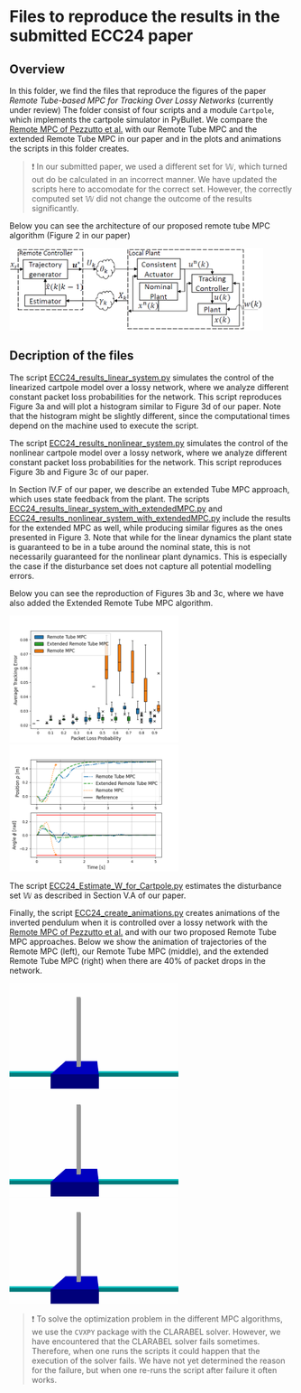 # Files to reproduce the results in the submitted ECC24 paper

## Overview 
In this folder, we find the files that reproduce the figures of the paper _Remote Tube-based MPC for Tracking Over Lossy Networks_ (currently under review)
The folder consist of four scripts and a module `Cartpole`, which implements the cartpole simulator in PyBullet. 
We compare the [Remote MPC of Pezzutto et al.](https://ieeexplore.ieee.org/document/9452064) with our Remote Tube MPC and the extended Remote Tube MPC in our paper and in the plots and animations the scripts in this folder creates.

> :exclamation: In our submitted paper, we used a different set for $\mathbb{W}$, which turned out do be calculated in an incorrect manner. We have updated the scripts here to accomodate for the correct set. However, the correctly computed set $\mathbb{W}$ did not change the outcome of the results significantly.

Below you can see the architecture of our proposed remote tube MPC algorithm (Figure 2 in our paper)

<img src="../figures/Architecture.png" alt="Architecture of our approach" width="450"> 

## Decription of the files
The script [ECC24_results_linear_system.py](./ECC24_results_linear_system.py) simulates the control of the linearized cartpole model over a lossy network, where we analyze different constant packet loss probabilities for the network. This script reproduces Figure 3a and will plot a histogram similar to Figure 3d of our paper. 
Note that the histogram might be slightly different, since the computational times depend on the machine used to execute the script.

The script [ECC24_results_nonlinear_system.py](./ECC24_results_nonlinear_system.py) simulates the control of the nonlinear cartpole model over a lossy network, where we analyze different constant packet loss probabilities for the network.
This script reproduces Figure 3b and Figure 3c of our paper.

In Section IV.F of our paper, we describe an extended Tube MPC approach, which uses state feedback from the plant. The scripts [ECC24_results_linear_system_with_extendedMPC.py](./ECC24_results_linear_system_with_extendedMPC.py) and [ECC24_results_nonlinear_system_with_extendedMPC.py](./ECC24_results_nonlinear_system_with_extendedMPC.py) include the results for the extended MPC as well, while producing similar figures as the ones presented in Figure 3.
Note that while for the linear dynamics the plant state is guaranteed to be in a tube around the nominal state, this is not necessarily guaranteed for the nonlinear plant dynamics. This is especially the case if the disturbance set does not capture all potential modelling errors.

Below you can see the reproduction of Figures 3b and 3c, where we have also added the Extended Remote Tube MPC algorithm.

<img src="../figures/TrackingErrorNonlinearECC24.png" alt="Average tracking error of different MPC algorithms (Figure 3b in our paper)" width="300"> <img src="../figures/TrajectoriesNonlinearECC24.png" alt="One example trajectory for a packet loss of 40%" width="300">

The script [ECC24_Estimate_W_for_Cartpole.py](./ECC24_Estimate_W_for_Cartpole.py) estimates the disturbance set $\mathbb{W}$ as described in Section V.A of our paper. 

Finally, the script [ECC24_create_animations.py](./ECC24_create_animations.py) creates animations of the inverted pendulum when it is controlled over a lossy network with the [Remote MPC of Pezzutto et al.](https://ieeexplore.ieee.org/document/9452064) and with our two proposed Remote Tube MPC approaches.
Below we show the animation of trajectories of the Remote MPC (left), our Remote Tube MPC (middle), and the extended Remote Tube MPC (right) when there are 40% of packet drops in the network.

<img src="../figures/RemoteMPC.gif" alt="One example trajectory for the Remote MPC by Pezzutto et al. with a packet loss of 40%" width="300"> <img src="../figures/RemoteTubeMPC.gif" alt="One example trajectory for our Remote Tube MPC with a packet loss of 40%" width="300"> <img src="../figures/ExtendedRemoteTubeMPC.gif" alt="One example trajectory for our extended Remote Tube MPC with a packet loss of 40%" width="300">

> :exclamation: To solve the optimization problem in the different MPC algorithms, we use the `CVXPY` package with the CLARABEL solver. 
However, we have encountered that the CLARABEL solver fails sometimes. 
Therefore, when one runs the scripts it could happen that the execution of the solver fails. 
We have not yet determined the reason for the failure, but when one re-runs the script after failure it often works.